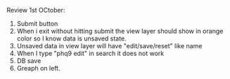 Review 1st OCtober:

1. Submit button
2. When i exit without hitting submit the view layer should show in orange color so I know data is unsaved state.
3. Unsaved data in view layer will have "edit/save/reset" like name
4. When I type "phq9 edit" in search it does not work
5. DB save
6. Greaph on left.
